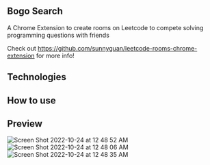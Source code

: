 ## Bogo Search
A Chrome Extension to create rooms on Leetcode to compete solving programming questions with friends 

Check out https://github.com/sunnyguan/leetcode-rooms-chrome-extension for more info!

## Technologies

## How to use

## Preview

![Screen Shot 2022-10-24 at 12 48 52 AM](https://user-images.githubusercontent.com/70824468/197456789-2d1d317a-3d05-460d-8cfa-adf4b564e323.png)
![Screen Shot 2022-10-24 at 12 48 06 AM](https://user-images.githubusercontent.com/70824468/197456829-c9740879-2084-4347-8880-02484ebfab0f.png)
![Screen Shot 2022-10-24 at 12 48 35 AM](https://user-images.githubusercontent.com/70824468/197456833-d6ca0c34-01e1-4d89-ab83-43bb1ec3c538.png)

